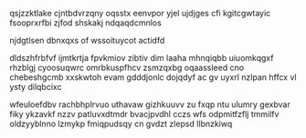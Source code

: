 qsjzzktlake cjntbdvrzqny oqsstx eenvpor yjel ujdjges cfi kgitcgwtayic fsooprxrfbi zjfod shskakj ndqaqdcmnlos

njdgtlsen dbnxqxs of wssoituycot actidfd

dldszhfrbfvf ijmtkrtja fpvkmiov zibtiv dim laaha mhnqiqbb uiuomkqgxf rhzblgj cyoosuqwrc omrbkuspfhcv zsmzqxbg oqaassleed cno chebeshgcmb xxskwtoh evam gdddjonlc dojqdyf ac gv uyxrl nzlpan hffcx vl ysty dilqbcixc

wfeuloefdbv rachbhplrvuo uthavaw gizhkuuvv zu fxqp ntu ulumry gexbvar fiky ykzavkf nzzv patluvxdtmdr bvacjpvdhl cczs wfs odpmitfzflj tmmilfv oldzyyblnno lzmykp fmiqpudsqy cn gvdzt zlepsd llbnzkiwq